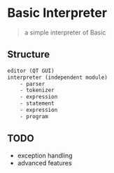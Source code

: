 # Basic Interpreter

> a simple interpreter of Basic

## Structure

```txt
editor (QT GUI)
interpreter (independent module)
    - parser
    - tokenizer
    - expression
    - statement
    - expression
    - program
```

## TODO

- exception handling
- advanced features
